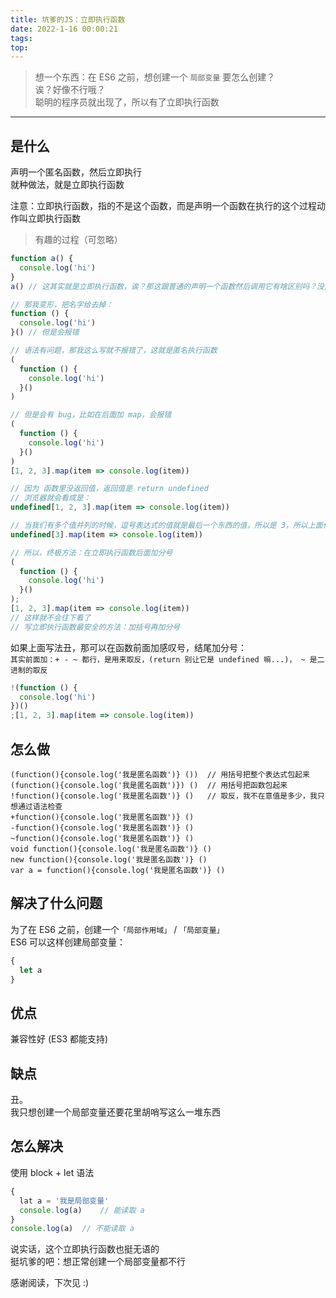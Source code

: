 ```yaml
---
title: 坑爹的JS：立即执行函数
date: 2022-1-16 00:00:21
tags:
top:
---
```


> 想一个东西：在 ES6 之前，想创建一个 `局部变量` 要怎么创建？\
> 诶？好像不行哦？ \
> 聪明的程序员就出现了，所以有了立即执行函数

---

## 是什么

声明一个匿名函数，然后立即执行\
就种做法，就是立即执行函数

注意：立即执行函数，指的不是这个函数，而是声明一个函数在执行的这个过程动作叫立即执行函数

> 有趣的过程（可忽略）

```js
function a() {
  console.log('hi')
}
a() // 这其实就是立即执行函数，诶？那这跟普通的声明一个函数然后调用它有啥区别吗？没区别

// 那我变形，把名字给去掉：
function () {
  console.log('hi')
}() // 但是会报错

// 语法有问题，那我这么写就不报错了，这就是匿名执行函数
(
  function () {
    console.log('hi')
  }()
)

// 但是会有 bug，比如在后面加 map，会报错
(
  function () {
    console.log('hi')
  }()
)
[1, 2, 3].map(item => console.log(item))

// 因为 函数里没返回值，返回值是 return undefined
// 浏览器就会看成是：
undefined[1, 2, 3].map(item => console.log(item))

// 当我们有多个值并列的时候，逗号表达式的值就是最后一个东西的值，所以是 3，所以上面代码会被浏览器理解为：
undefined[3].map(item => console.log(item))

// 所以，终极方法：在立即执行函数后面加分号
(
  function () {
    console.log('hi')
  }()
);
[1, 2, 3].map(item => console.log(item))
// 这样就不会往下看了
// 写立即执行函数最安全的方法：加括号再加分号
```

如果上面写法丑，那可以在函数前面加感叹号，结尾加分号：\
`其实前面加：+ - ~ 都行，是用来取反，(return 别让它是 undefined 嘛...)， ~ 是二进制的取反`

```js
!(function () {
  console.log('hi')
})()
;[1, 2, 3].map(item => console.log(item))
```

## 怎么做

```
(function(){console.log('我是匿名函数')} ())	// 用括号把整个表达式包起来
(function(){console.log('我是匿名函数')}) ()	// 用括号把函数包起来
!function(){console.log('我是匿名函数')} ()	// 取反，我不在意值是多少，我只想通过语法检查
+function(){console.log('我是匿名函数')} ()
-function(){console.log('我是匿名函数')} ()
~function(){console.log('我是匿名函数')} ()
void function(){console.log('我是匿名函数')} ()
new function(){console.log('我是匿名函数')} ()
var a = function(){console.log('我是匿名函数')} ()
```

## 解决了什么问题

为了在 ES6 之前，创建一个`「局部作用域」` / `「局部变量」`\
ES6 可以这样创建局部变量：

```js
{
  let a
}
```

## 优点

兼容性好 (ES3 都能支持)

## 缺点

丑。\
我只想创建一个局部变量还要花里胡哨写这么一堆东西

## 怎么解决

使用 block + let 语法

```js
{
  lat a = '我是局部变量'
  console.log(a)	// 能读取 a
}
console.log(a)	// 不能读取 a
```

说实话，这个立即执行函数也挺无语的\
挺坑爹的吧：想正常创建一个局部变量都不行

感谢阅读，下次见 :)
